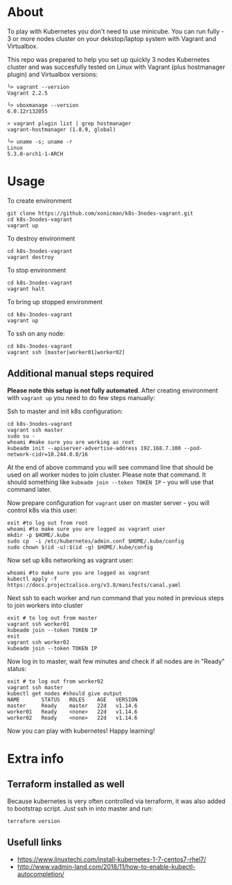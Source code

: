 # About
To play with Kubernetes you don't need to use minicube. You can run fully - 3 or more nodes cluster on your dekstop/laptop system with Vagrant and Virtualbox. 

This repo was prepared to help you set up quickly 3 nodes Kubernetes cluster and was succesfully tested on Linux with Vagrant (plus hostmanager plugin) and Virtualbox versions:

    └> vagrant --version
    Vagrant 2.2.5

    └> vboxmanage --version
    6.0.12r132055
    
    > vagrant plugin list | grep hostmanager
    vagrant-hostmanager (1.8.9, global)
        
    └> uname -s; uname -r
    Linux
    5.3.0-arch1-1-ARCH

# Usage

To create environment

    git clone https://github.com/xonicman/k8s-3nodes-vagrant.git 
    cd k8s-3nodes-vagrant
    vagrant up

To destroy environment
    
    cd k8s-3nodes-vagrant
    vagrant destroy
    
To stop environment

    cd k8s-3nodes-vagrant
    vagrant halt

To bring up stopped environment

    cd k8s-3nodes-vagrant
    vagrant up

To ssh on any node:

    cd k8s-3nodes-vagrant
    vagrant ssh [master|worker01|worker02]
     
    
## Additional manual steps required
**Please note this setup is not fully automated**.
After creating environment with `vagrant up` you need
to do few steps manually:

Ssh to master and init k8s configuration:

    cd k8s-3nodes-vagrant
    vagrant ssh master
    sudo su -
    whoami #make sure you are working as root
    kubeadm init --apiserver-advertise-address 192.168.7.100 --pod-network-cidr=10.244.0.0/16
 
At the end of above command you will see command line that should be used 
 on all worker nodes to join cluster. Please note that command. It should 
 something like `kubeadm join --token TOKEN IP` - you will use that command later.
 
Now prepare configuration for `vagrant` user on master server - you
will control k8s via this user:

    exit #to log out from root
    whoami #to make sure you are logged as vagrant user
    mkdir -p $HOME/.kube
    sudo cp  -i /etc/kubernetes/admin.conf $HOME/.kube/config
    sudo chown $(id -u):$(id -g) $HOME/.kube/config
    
Now set up k8s networking as vagrant user:

    whoami #to make sure you are logged as vagrant
    kubectl apply -f https://docs.projectcalico.org/v3.8/manifests/canal.yaml

Next ssh to each worker and run command that you noted in previous steps to join workers into cluster

    exit # to log out from master
    vagrant ssh worker01
    kubeadm join --token TOKEN IP
    exit
    vagrant ssh worker02
    kubeadm join --token TOKEN IP
    
Now log in to master, wait few minutes and check if all nodes are in "Ready" status:

    exit # to log out from worker02
    vagrant ssh master
    kubectl get nodes #should give output
    NAME       STATUS   ROLES    AGE   VERSION
    master     Ready    master   22d   v1.14.6
    worker01   Ready    <none>   22d   v1.14.6
    worker02   Ready    <none>   22d   v1.14.6

     
Now you can play with kubernetes! Happy learning!
     
# Extra info
 
## Terraform installed as well
Because kubernetes is very often controlled via terraform, it was also added to bootstrap script. Just ssh in into master and run:

    terraform version

## Usefull links
* https://www.linuxtechi.com/install-kubernetes-1-7-centos7-rhel7/
* http://www.vadmin-land.com/2018/11/how-to-enable-kubectl-autocompletion/
